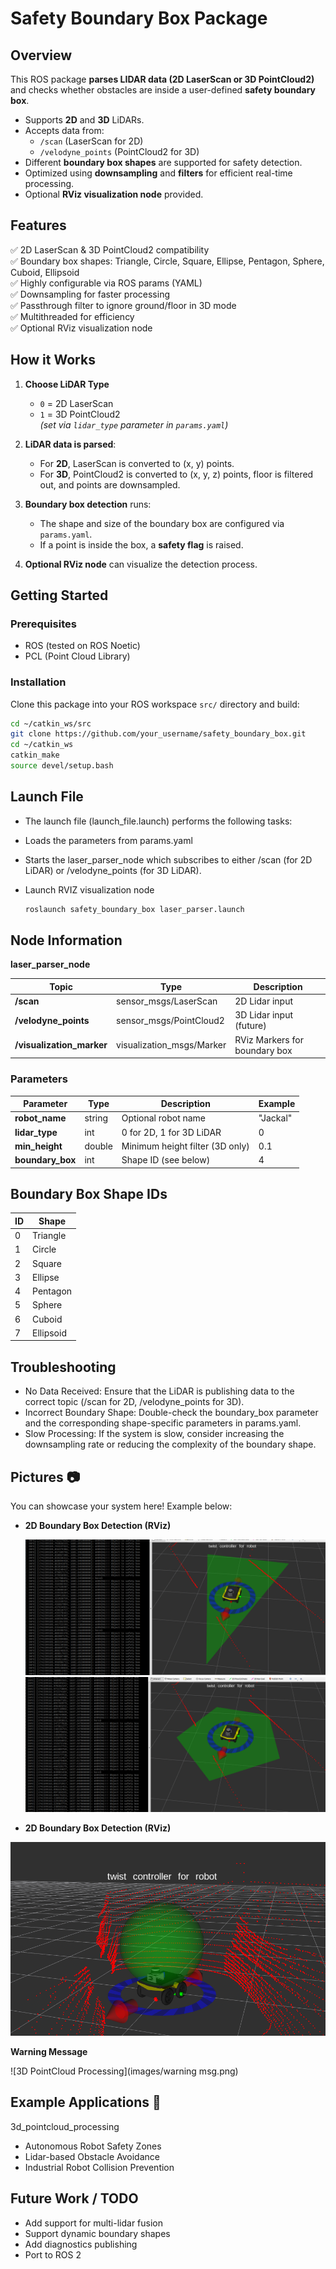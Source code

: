 # Safety Boundary Box Package

## Overview

This ROS package **parses LIDAR data (2D LaserScan or 3D PointCloud2)** and checks whether obstacles are inside a user-defined **safety boundary box**.

- Supports **2D** and **3D** LiDARs.
- Accepts data from:
  - `/scan` (LaserScan for 2D)
  - `/velodyne_points` (PointCloud2 for 3D)
- Different **boundary box shapes** are supported for safety detection.
- Optimized using **downsampling** and **filters** for efficient real-time processing.
- Optional **RViz visualization node** provided.

## Features

✅ 2D LaserScan & 3D PointCloud2 compatibility  
✅ Boundary box shapes: Triangle, Circle, Square, Ellipse, Pentagon, Sphere, Cuboid, Ellipsoid  
✅ Highly configurable via ROS params (YAML)  
✅ Downsampling for faster processing  
✅ Passthrough filter to ignore ground/floor in 3D mode  
✅ Multithreaded for efficiency  
✅ Optional RViz visualization node  

## How it Works

1. **Choose LiDAR Type**  
   - `0` = 2D LaserScan  
   - `1` = 3D PointCloud2  
   *(set via `lidar_type` parameter in `params.yaml`)*  

2. **LiDAR data is parsed**:  
   - For **2D**, LaserScan is converted to (x, y) points.  
   - For **3D**, PointCloud2 is converted to (x, y, z) points, floor is filtered out, and points are downsampled.  

3. **Boundary box detection** runs:  
   - The shape and size of the boundary box are configured via `params.yaml`.  
   - If a point is inside the box, a **safety flag** is raised.  

4. **Optional RViz node** can visualize the detection process.

## Getting Started

### Prerequisites

- ROS (tested on ROS Noetic)
- PCL (Point Cloud Library)

### Installation

Clone this package into your ROS workspace `src/` directory and build:

```bash 
cd ~/catkin_ws/src
git clone https://github.com/your_username/safety_boundary_box.git
cd ~/catkin_ws
catkin_make
source devel/setup.bash
```

## Launch File
- The launch file (launch_file.launch) performs the following tasks:
- Loads the parameters from params.yaml
- Starts the laser_parser_node which subscribes to either /scan (for 2D LiDAR) or /velodyne_points (for 3D LiDAR).
- Launch RVIZ visualization node

   ```bash
   roslaunch safety_boundary_box laser_parser.launch
   ```
  
## Node Information

**laser_parser_node**

| **Topic**             | **Type**                       | **Description**                              |
|-----------------------|--------------------------------|----------------------------------------------|
| **/scan**             | sensor_msgs/LaserScan          | 2D Lidar input                              |
| **/velodyne_points**  | sensor_msgs/PointCloud2        | 3D Lidar input (future)                     |
| **/visualization_marker** | visualization_msgs/Marker     | RViz Markers for boundary box               |


### Parameters

| **Parameter**        | **Type**   | **Description**                       | **Example**   |
|----------------------|------------|---------------------------------------|---------------|
| **robot_name**       | string     | Optional robot name                   | "Jackal"      |
| **lidar_type**       | int        | 0 for 2D, 1 for 3D LiDAR              | 0             |
| **min_height**       | double     | Minimum height filter (3D only)       | 0.1           |
| **boundary_box**     | int        | Shape ID (see below)                  | 4             |

## Boundary Box Shape IDs

| **ID** | **Shape**    |
|--------|--------------|
| 0      | Triangle     |
| 1      | Circle       |
| 2      | Square       |
| 3      | Ellipse      |
| 4      | Pentagon     |
| 5      | Sphere       |
| 6      | Cuboid       |
| 7      | Ellipsoid    |
  
## Troubleshooting
- No Data Received: Ensure that the LiDAR is publishing data to the correct topic (/scan for 2D, /velodyne_points for 3D).
- Incorrect Boundary Shape: Double-check the boundary_box parameter and the corresponding shape-specific parameters in params.yaml.
- Slow Processing: If the system is slow, consider increasing the downsampling rate or reducing the complexity of the boundary shape.

## Pictures 📷
You can showcase your system here! Example below:

- **2D Boundary Box Detection (RViz)**
  
  ![2D Boundary Box Detection](images/triangle.png)
  ![2D Boundary Box Detection](images/pentagon.png)

-  **2D Boundary Box Detection (RViz)**
  
  ![3D PointCloud Processing](images/sphere.png)

**Warning Message**
  
  ![3D PointCloud Processing](images/warning msg.png)

## Example Applications 🚀
3d_pointcloud_processing
- Autonomous Robot Safety Zones
- Lidar-based Obstacle Avoidance
- Industrial Robot Collision Prevention

## Future Work / TODO

- Add support for multi-lidar fusion
- Support dynamic boundary shapes
- Add diagnostics publishing
- Port to ROS 2


